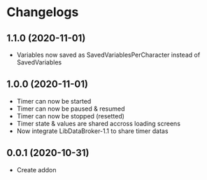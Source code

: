 # Changelogs

## 1.1.0 (2020-11-01)

- Variables now saved as SavedVariablesPerCharacter instead of SavedVariables 

## 1.0.0 (2020-11-01)

- Timer can now be started
- Timer can now be paused & resumed
- Timer can now be stopped (resetted)
- Timer state & values are shared accross loading screens
- Now integrate LibDataBroker-1.1 to share timer datas

## 0.0.1 (2020-10-31)

- Create addon